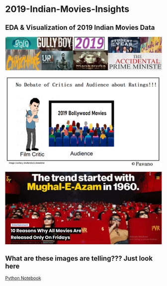 # 2019-Indian-Movies-Insights
## EDA &amp; Visualization of 2019 Indian Movies  Data 

![](https://github.com/pavano1760/Documents/blob/master/2.Project_2019_movies/__results___1_0.png)


![](https://github.com/pavano1760/Documents/blob/master/2.Project_2019_movies/__results___22_0.png)

![](https://github.com/pavano1760/Documents/blob/master/2.Project_2019_movies/__results___31_0.png)

## What are these images are telling??? Just look here

[Python Notebook](https://github.com/pavano1760/2019-Indian-Movies-Insights/blob/master/2019%20Bollywood%20Movies%20EDA.ipynb)
